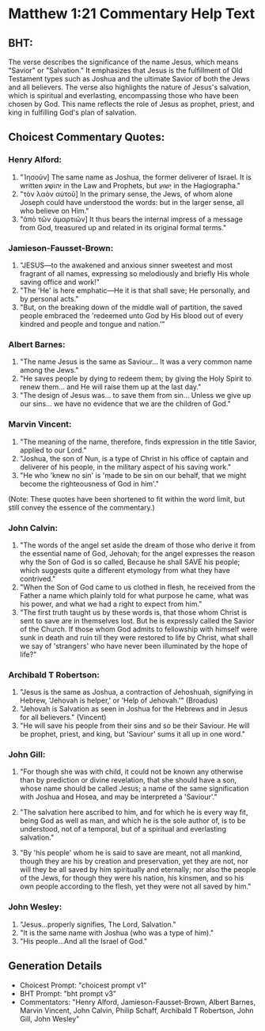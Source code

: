 # Matthew 1:21 Commentary Help Text

## BHT:
The verse describes the significance of the name Jesus, which means "Savior" or "Salvation." It emphasizes that Jesus is the fulfillment of Old Testament types such as Joshua and the ultimate Savior of both the Jews and all believers. The verse also highlights the nature of Jesus's salvation, which is spiritual and everlasting, encompassing those who have been chosen by God. This name reflects the role of Jesus as prophet, priest, and king in fulfilling God's plan of salvation.

## Choicest Commentary Quotes:
### Henry Alford:
1. "Ἰησοῦν] The same name as Joshua, the former deliverer of Israel. It is written יְהוֹשֻׁעַ in the Law and Prophets, but יֵשׁוּעַ in the Hagiographa." 
2. "τὸν λαὸν αὐτοῦ] In the primary sense, the Jews, of whom alone Joseph could have understood the words: but in the larger sense, all who believe on Him." 
3. "ἀπὸ τῶν ἁμαρτιῶν] It thus bears the internal impress of a message from God, treasured up and related in its original formal terms."

### Jamieson-Fausset-Brown:
1. "JESUS—to the awakened and anxious sinner sweetest and most fragrant of all names, expressing so melodiously and briefly His whole saving office and work!"
2. "The 'He' is here emphatic—He it is that shall save; He personally, and by personal acts."
3. "But, on the breaking down of the middle wall of partition, the saved people embraced the 'redeemed unto God by His blood out of every kindred and people and tongue and nation.'"

### Albert Barnes:
1. "The name Jesus is the same as Saviour... It was a very common name among the Jews." 
2. "He saves people by dying to redeem them; by giving the Holy Spirit to renew them... and He will raise them up at the last day." 
3. "The design of Jesus was... to save them from sin... Unless we give up our sins... we have no evidence that we are the children of God."

### Marvin Vincent:
1. "The meaning of the name, therefore, finds expression in the title Savior, applied to our Lord."
2. "Joshua, the son of Nun, is a type of Christ in his office of captain and deliverer of his people, in the military aspect of his saving work."
3. "He who 'knew no sin' is 'made to be sin on our behalf, that we might become the righteousness of God in him'."

(Note: These quotes have been shortened to fit within the word limit, but still convey the essence of the commentary.)

### John Calvin:
1. "The words of the angel set aside the dream of those who derive it from the essential name of God, Jehovah; for the angel expresses the reason why the Son of God is so called, Because he shall SAVE his people; which suggests quite a different etymology from what they have contrived."
2. "When the Son of God came to us clothed in flesh, he received from the Father a name which plainly told for what purpose he came, what was his power, and what we had a right to expect from him."
3. "The first truth taught us by these words is, that those whom Christ is sent to save are in themselves lost. But he is expressly called the Savior of the Church. If those whom God admits to fellowship with himself were sunk in death and ruin till they were restored to life by Christ, what shall we say of 'strangers' who have never been illuminated by the hope of life?"

### Archibald T Robertson:
1. "Jesus is the same as Joshua, a contraction of Jehoshuah, signifying in Hebrew, 'Jehovah is helper,' or 'Help of Jehovah.'" (Broadus)
2. "Jehovah is Salvation as seen in Joshua for the Hebrews and in Jesus for all believers." (Vincent)
3. "He will save his people from their sins and so be their Saviour. He will be prophet, priest, and king, but 'Saviour' sums it all up in one word."

### John Gill:
1. "For though she was with child, it could not be known any otherwise than by prediction or divine revelation, that she should have a son, whose name should be called Jesus; a name of the same signification with Joshua and Hosea, and may be interpreted a 'Saviour'." 

2. "The salvation here ascribed to him, and for which he is every way fit, being God as well as man, and which he is the sole author of, is to be understood, not of a temporal, but of a spiritual and everlasting salvation." 

3. "By 'his people' whom he is said to save are meant, not all mankind, though they are his by creation and preservation, yet they are not, nor will they be all saved by him spiritually and eternally; nor also the people of the Jews, for though they were his nation, his kinsmen, and so his own people according to the flesh, yet they were not all saved by him."

### John Wesley:
1. "Jesus...properly signifies, The Lord, Salvation." 
2. "It is the same name with Joshua (who was a type of him)." 
3. "His people...And all the Israel of God."


## Generation Details
- Choicest Prompt: "choicest prompt v1"
- BHT Prompt: "bht prompt v3"
- Commentators: "Henry Alford, Jamieson-Fausset-Brown, Albert Barnes, Marvin Vincent, John Calvin, Philip Schaff, Archibald T Robertson, John Gill, John Wesley"
